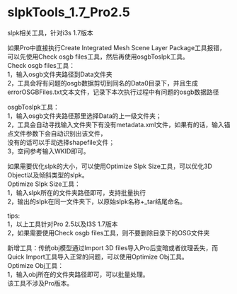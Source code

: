 # slpkTools_1.7_Pro2.5
slpk相关工具，针对i3s 1.7版本

如果Pro中直接执行Create Integrated Mesh Scene Layer Package工具报错，可以先使用Check osgb files工具，然后再使用osgbToslpk工具。    
Check osgb files工具：     
1，输入osgb文件夹路径到Data文件夹      
2，工具会将有问题的osgb数据剪切到同名的Data0目录下，并且生成errorOSGBFiles.txt文本文件，记录下本次执行过程中有问题的osgb数据路径     

osgbToslpk工具：     
1，输入osgb文件夹路径那里选择Data的上一级文件夹；    
2，工具会自动寻找输入文件夹下有没有metadata.xml文件，如果有的话，输入锚点文件参数下会自动识别出该文件，   
没有的话可以手动选择shapefile文件；     
3，空间参考输入WKID即可。

如果需要优化slpk的大小，可以使用Optimize Slpk Size工具，可以优化3D Object以及倾斜类型的slpk。       
Optimize Slpk Size工具：    
1，输入slpk所在的文件夹路径即可，支持批量执行     
2，输出的slpk在同一文件夹下，以原始slpk名称+_tar结尾命名。        

tips:      
1，以上工具针对Pro 2.5以及I3S 1.7版本        
2，如果需要使用Check osgb files工具，则不要删除目录下的OSG文件夹         

新增工具：传统obj模型通过Import 3D files导入Pro后变暗或者纹理丢失，而Quick Import工具导入正常的问题，可以使用Optimize Obj工具。          
Optimize Obj工具：        
1，输入obj所在的文件夹路径即可，可以批量处理。          
该工具不涉及Pro版本。           
